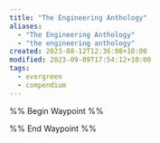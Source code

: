 ```yaml
---
title: "The Engineering Anthology"
aliases:
  - "The Engineering Anthology"
  - "the engineering anthology"
created: 2023-08-12T12:36:08+10:00
modified: 2023-09-09T17:54:12+10:00
tags:
  - evergreen
  - compendium
---
```

%% Begin Waypoint %%

%% End Waypoint %%